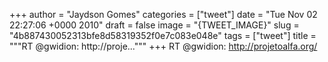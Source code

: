 
+++
author = "Jaydson Gomes"
categories = ["tweet"]
date = "Tue Nov 02 22:27:06 +0000 2010"
draft = false
image = "{TWEET_IMAGE}"
slug = "4b887430052313bfe8d58319352f0e7c083e048e"
tags = ["tweet"]
title = """RT @gwidion: http://proje..."""
+++
RT @gwidion: http://projetoalfa.org/
